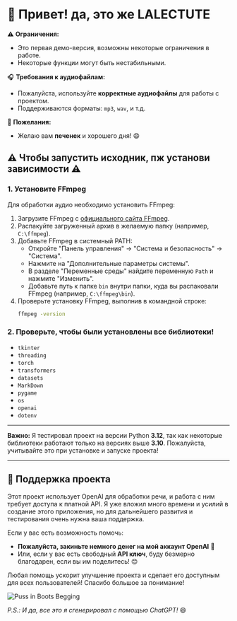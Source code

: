 # 👋 Привет! да, это же LALECTUTE

⚠️ **Ограничения:**
- Это первая демо-версия, возможны некоторые ограничения в работе.
- Некоторые функции могут быть нестабильными.

🎧 **Требования к аудиофайлам:**
- Пожалуйста, используйте **корректные аудиофайлы** для работы с проектом.
- Поддерживаются форматы: `mp3`, `wav`, и т.д.

🍪 **Пожелания:**
- Желаю вам **печенек** и хорошего дня! 😄


## ⚠️ Чтобы запустить исходник, пж установи зависимости ⚠️

### 1. Установите FFmpeg

Для обработки аудио необходимо установить FFmpeg:

1. Загрузите FFmpeg с [официального сайта FFmpeg](https://ffmpeg.org/download.html).
2. Распакуйте загруженный архив в желаемую папку (например, `C:\ffmpeg`).
3. Добавьте FFmpeg в системный PATH:
   - Откройте "Панель управления" -> "Система и безопасность" -> "Система".
   - Нажмите на "Дополнительные параметры системы".
   - В разделе "Переменные среды" найдите переменную `Path` и нажмите "Изменить".
   - Добавьте путь к папке `bin` внутри папки, куда вы распаковали FFmpeg (например, `C:\ffmpeg\bin`).
4. Проверьте установку FFmpeg, выполнив в командной строке:
   ```bash
   ffmpeg -version
   ```
### 2. Проверьте, чтобы были установлены все библиотеки!
- `tkinter`
- `threading`
- `torch`
- `transformers`
- `datasets`
- `MarkDown`
- `pygame`
- `os`
- `openai`
- `dotenv`
---

**Важно:** Я тестировал проект на версии Python **3.12**, так как некоторые библиотеки работают только на версиях выше **3.10**. Пожалуйста, учитывайте это при установке и запуске проекта!

---
## 🙏 Поддержка проекта

Этот проект использует OpenAI для обработки речи, и работа с ним требует доступа к платной API. Я уже вложил много времени и усилий в создание этого приложения, но для дальнейшего развития и тестирования очень нужна ваша поддержка.

Если у вас есть возможность помочь:
- **Пожалуйста, закиньте немного денег на мой аккаунт OpenAI** 🙏
- Или, если у вас есть свободный **API ключ**, буду безмерно благодарен, если вы им поделитесь! 😊

Любая помощь ускорит улучшение проекта и сделает его доступным для всех пользователей! Спасибо большое за понимание!

![Puss in Boots Begging](https://n-e-n.ru/images/2022-08-23/6304a7e6856b0_1040x720.jpg.webp)

*P.S.: И да, все это я сгенерировал с помощью ChatGPT!* 😄


